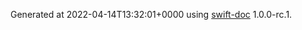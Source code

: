 Generated at 2022-04-14T13:32:01+0000 using [swift-doc](https://github.com/SwiftDocOrg/swift-doc) 1.0.0-rc.1.

